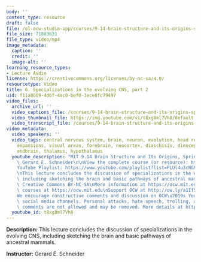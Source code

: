 ```yaml
---
body: ''
content_type: resource
draft: false
file: /ol-ocw-studio-app/courses/9-14-brain-structure-and-its-origins-spring-2014/mit9_14s14_lec06_360p_16_9.mp4
file_size: 71803631
file_type: video/mp4
image_metadata:
  caption: ''
  credit: ''
  image-alt: ''
learning_resource_types:
- Lecture Audio
license: https://creativecommons.org/licenses/by-nc-sa/4.0/
resourcetype: Video
title: 6. Specializations in the evolving CNS, part 2
uid: f11a8069-4d6f-4ac0-bef0-3ece8fc79497
video_files:
  archive_url: ''
  video_captions_file: /courses/9-14-brain-structure-and-its-origins-spring-2014/mit9_14s14_lec06_captions.vtt
  video_thumbnail_file: https://img.youtube.com/vi/t8xg8ml7Vh8/default.jpg
  video_transcript_file: /courses/9-14-brain-structure-and-its-origins-spring-2014/mit9_14s14_lec06_transcript.pdf
video_metadata:
  video_speakers: ''
  video_tags: central nervous system, brain, neuron, evolution, head receptors, brain
    expansions, visual areas, forebrain, neocortex, diaschisis, diencephalon, limbic
    endbrain, thalamus, hypothalamus
  youtube_description: "MIT 9.14 Brain Structure and Its Origins, Spring 2014\nInstructor:\
    \ Gerard E. Schneider\n\nView the complete course (or resource): https://ocw.mit.edu/9-14S14\n\
    YouTube Playlist: https://www.youtube.com/playlist?list=PLUl4u3cNGP62ABe0O-0qtaHHxyKQi1ZwR\n\
    \nThis lecture concludes the discussion of specializations in the evolving CNS,\
    \ including sketching the brain and basic pathways of ancestral mammals.\n\nLicense:\
    \ Creative Commons BY-NC-SA\nMore information at https://ocw.mit.edu/terms\nMore\
    \ courses at https://ocw.mit.edu\nSupport OCW at http://ow.ly/a1If50zVRlQ\n\n\
    We encourage constructive comments and discussion on OCW\u2019s YouTube and other\
    \ social media channels. Personal attacks, hate speech, trolling, and inappropriate\
    \ comments are not allowed and may be removed. More details at https://ocw.mit.edu/comments."
  youtube_id: t8xg8ml7Vh8
---
```

**Description:** This lecture concludes the discussion of specializations in the evolving CNS, including sketching the brain and basic pathways of ancestral mammals.

**Instructor:** Gerard E. Schneider